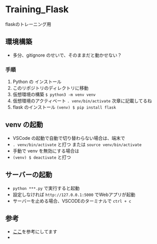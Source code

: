 # Training_Flask
flaskのトレーニング用

## 環境構築
* 多分、gitignore のせいで、そのままだと動かせない？
### 手順
1. Python の インストール
2. このリポジトリのディレクトリに移動
3. 仮想環境の構築 `$ python3 -m venv venv`
4. 仮想環境のアクティベート `. venv/bin/activate` 次章に記載してるね
5. flask のインストール `(venv) $ pip install flask`

## venv の起動
* VSCode の起動で自動で切り替わらない場合は、端末で
* `. venv/bin/activate` と打つ または `source venv/bin/activate`
* 手動で venv を無効にする場合は
* `(venv) $ deactivate` と打つ

## サーバーの起動
* `python ***.py` で実行すると起動
* 設定しなければ `http://127.0.0.1:5000` でWebアプリが起動
* サーバーを止める場合、VSCODEのターミナルで `ctrl + c`

## 参考
* [ここ](https://tech-diary.net/flask-introduction/)を参考にしてます
* 